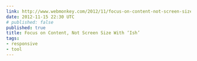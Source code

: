 ```yaml
---
link: http://www.webmonkey.com/2012/11/focus-on-content-not-screen-size-with-ish/
date: 2012-11-15 22:30 UTC
# published: false
published: true
title: Focus on Content, Not Screen Size With ‘Ish’
tags:
- responsive
- tool
---
```




